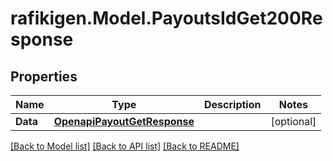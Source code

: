 # rafikigen.Model.PayoutsIdGet200Response

## Properties

Name | Type | Description | Notes
------------ | ------------- | ------------- | -------------
**Data** | [**OpenapiPayoutGetResponse**](OpenapiPayoutGetResponse.md) |  | [optional] 

[[Back to Model list]](../README.md#documentation-for-models) [[Back to API list]](../README.md#documentation-for-api-endpoints) [[Back to README]](../README.md)

